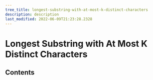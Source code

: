 ```yaml
---
tree_title: longest-substring-with-at-most-k-distinct-characters
description: description
last_modified: 2022-06-09T21:23:28.2328
---
```


# Longest Substring with At Most K Distinct Characters

## Contents
